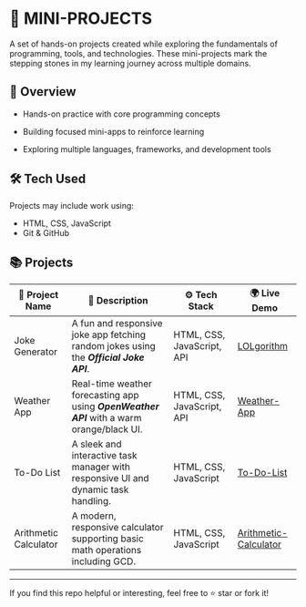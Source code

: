 # 🚧 MINI-PROJECTS

A set of hands-on projects created while exploring the fundamentals of programming, tools, and technologies. These mini-projects mark the stepping stones in my learning journey across multiple domains.

## 🎯 Overview

- Hands-on practice with core programming concepts

- Building focused mini-apps to reinforce learning

- Exploring multiple languages, frameworks, and development tools

  

##  🛠️  Tech Used

Projects may include work using:

- HTML, CSS, JavaScript  
- Git & GitHub  

##  📚  Projects

| 📌 **Project Name**         | 📝 **Description**                                                                 | ⚙️ **Tech Stack**         | 🌍 **Live Demo**                                                |
|----------------------------|-----------------------------------------------------------------------------------|---------------------------|-----------------------------------------------------------------|
| Joke Generator             | A fun and responsive joke app fetching random jokes using the ***Official Joke API***.                    | HTML, CSS, JavaScript, API    | [LOLgorithm](https://mini-projects-sw43.onrender.com/)        |
| Weather App                | Real-time weather forecasting app using ***OpenWeather API*** with a warm orange/black UI. | HTML, CSS, JavaScript, API | [Weather-App](https://mini-projects-one-lyart.vercel.app/)            |
| To-Do List                 | A sleek and interactive task manager with responsive UI and dynamic task handling. | HTML, CSS, JavaScript     | [To-Do-List](https://wonderful-tarsier-c79011.netlify.app/)            |
| Arithmetic Calculator      | A modern, responsive calculator supporting basic math operations including GCD. | HTML, CSS, JavaScript     | [Arithmetic-Calculator](https://arithmeticcalculator.vercel.app/)          |


---

If you find this repo helpful or interesting, feel free to ⭐️ star or fork it!
